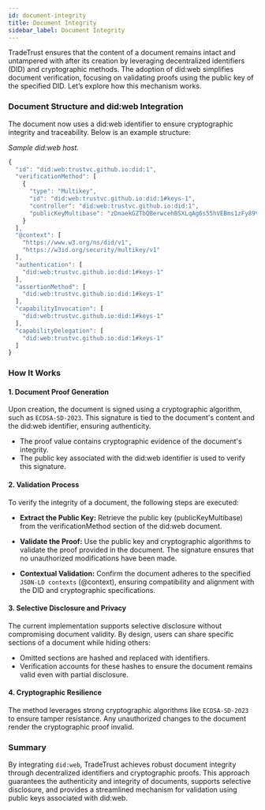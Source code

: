 ```yaml
---
id: document-integrity
title: Document Integrity
sidebar_label: Document Integrity
---
```


TradeTrust ensures that the content of a document remains intact and untampered with after its creation by leveraging decentralized identifiers (DID) and cryptographic methods. The adoption of did:web simplifies document verification, focusing on validating proofs using the public key of the specified DID. Let’s explore how this mechanism works.

### Document Structure and did:web Integration

The document now uses a did:web identifier to ensure cryptographic integrity and traceability. Below is an example structure:

_Sample did:web host._

```js
{
  "id": "did:web:trustvc.github.io:did:1",
  "verificationMethod": [
    {
      "type": "Multikey",
      "id": "did:web:trustvc.github.io:did:1#keys-1",
      "controller": "did:web:trustvc.github.io:did:1",
      "publicKeyMultibase": "zDnaekGZTbQBerwcehBSXLqAg6s55hVEBms1zFy89VHXtJSa9"
    }
  ],
  "@context": [
    "https://www.w3.org/ns/did/v1",
    "https://w3id.org/security/multikey/v1"
  ],
  "authentication": [
    "did:web:trustvc.github.io:did:1#keys-1"
  ],
  "assertionMethod": [
    "did:web:trustvc.github.io:did:1#keys-1"
  ],
  "capabilityInvocation": [
    "did:web:trustvc.github.io:did:1#keys-1"
  ],
  "capabilityDelegation": [
    "did:web:trustvc.github.io:did:1#keys-1"
  ]
}
```

### How It Works

#### 1. Document Proof Generation

Upon creation, the document is signed using a cryptographic algorithm, such as `ECDSA-SD-2023`. This signature is tied to the document's content and the did:web identifier, ensuring authenticity.

- The proof value contains cryptographic evidence of the document's integrity.
- The public key associated with the did:web identifier is used to verify this signature.

#### 2. Validation Process

To verify the integrity of a document, the following steps are executed:

- **Extract the Public Key:**
  Retrieve the public key (publicKeyMultibase) from the verificationMethod section of the did:web document.

- **Validate the Proof:**
  Use the public key and cryptographic algorithms to validate the proof provided in the document. The signature ensures that no unauthorized modifications have been made.

- **Contextual Validation:**
  Confirm the document adheres to the specified `JSON-LD contexts` (@context), ensuring compatibility and alignment with the DID and cryptographic specifications.

#### 3. Selective Disclosure and Privacy

The current implementation supports selective disclosure without compromising document validity. By design, users can share specific sections of a document while hiding others:

- Omitted sections are hashed and replaced with identifiers.
- Verification accounts for these hashes to ensure the document remains valid even with partial disclosure.

#### 4. Cryptographic Resilience

The method leverages strong cryptographic algorithms like `ECDSA-SD-2023` to ensure tamper resistance. Any unauthorized changes to the document render the cryptographic proof invalid.

### Summary

By integrating `did:web`, TradeTrust achieves robust document integrity through decentralized identifiers and cryptographic proofs. This approach guarantees the authenticity and integrity of documents, supports selective disclosure, and provides a streamlined mechanism for validation using public keys associated with did:web.
